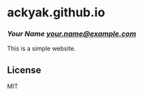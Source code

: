 # ackyak.github.io
### _Your Name <your.name@example.com>_

This is a simple website.

## License

MIT

